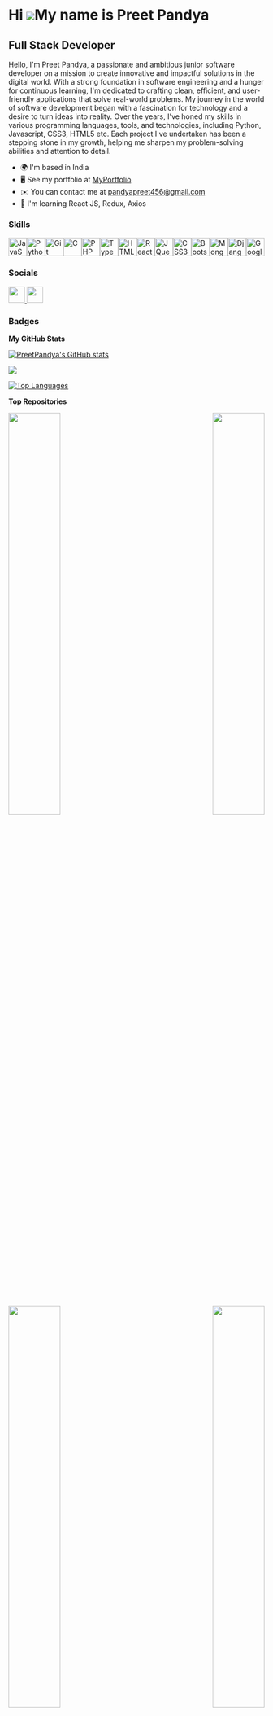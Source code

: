 Hi ![](https://user-images.githubusercontent.com/18350557/176309783-0785949b-9127-417c-8b55-ab5a4333674e.gif)My name is Preet Pandya
====================================================================================================================================

Full Stack Developer
--------------------

Hello, I'm Preet Pandya, a passionate and ambitious junior software developer on a mission to create innovative and impactful solutions in the digital world. With a strong foundation in software engineering and a hunger for continuous learning, I'm dedicated to crafting clean, efficient, and user-friendly applications that solve real-world problems. My journey in the world of software development began with a fascination for technology and a desire to turn ideas into reality. Over the years, I've honed my skills in various programming languages, tools, and technologies, including Python, Javascript, CSS3, HTML5 etc. Each project I've undertaken has been a stepping stone in my growth, helping me sharpen my problem-solving abilities and attention to detail.

* 🌍  I'm based in India
* 🖥️  See my portfolio at [MyPortfolio](http://preet10.pythonanywhere.com/)
* ✉️  You can contact me at [pandyapreet456@gmail.com](mailto:pandyapreet456@gmail.com)
* 🧠  I'm learning React JS, Redux, Axios

### Skills

<p align="left">
<a href="https://developer.mozilla.org/en-US/docs/Web/JavaScript" target="_blank" rel="noreferrer"><img src="https://raw.githubusercontent.com/danielcranney/readme-generator/main/public/icons/skills/javascript-colored.svg" width="36" height="36" alt="JavaScript" /></a><a href="https://www.python.org/" target="_blank" rel="noreferrer"><img src="https://raw.githubusercontent.com/danielcranney/readme-generator/main/public/icons/skills/python-colored.svg" width="36" height="36" alt="Python" /></a><a href="https://git-scm.com/" target="_blank" rel="noreferrer"><img src="https://raw.githubusercontent.com/danielcranney/readme-generator/main/public/icons/skills/git-colored.svg" width="36" height="36" alt="Git" /></a><a href="https://docs.microsoft.com/en-us/cpp/?view=msvc-170" target="_blank" rel="noreferrer"><img src="https://raw.githubusercontent.com/danielcranney/readme-generator/main/public/icons/skills/c-colored.svg" width="36" height="36" alt="C" /></a><a href="https://www.php.net/" target="_blank" rel="noreferrer"><img src="https://raw.githubusercontent.com/danielcranney/readme-generator/main/public/icons/skills/php-colored.svg" width="36" height="36" alt="PHP" /></a><a href="https://www.typescriptlang.org/" target="_blank" rel="noreferrer"><img src="https://raw.githubusercontent.com/danielcranney/readme-generator/main/public/icons/skills/typescript-colored.svg" width="36" height="36" alt="TypeScript" /></a><a href="https://developer.mozilla.org/en-US/docs/Glossary/HTML5" target="_blank" rel="noreferrer"><img src="https://raw.githubusercontent.com/danielcranney/readme-generator/main/public/icons/skills/html5-colored.svg" width="36" height="36" alt="HTML5" /></a><a href="https://reactjs.org/" target="_blank" rel="noreferrer"><img src="https://raw.githubusercontent.com/danielcranney/readme-generator/main/public/icons/skills/react-colored.svg" width="36" height="36" alt="React" /></a><a href="https://jquery.com/" target="_blank" rel="noreferrer"><img src="https://raw.githubusercontent.com/danielcranney/readme-generator/main/public/icons/skills/jquery-colored.svg" width="36" height="36" alt="JQuery" /></a><a href="https://www.w3.org/TR/CSS/#css" target="_blank" rel="noreferrer"><img src="https://raw.githubusercontent.com/danielcranney/readme-generator/main/public/icons/skills/css3-colored.svg" width="36" height="36" alt="CSS3" /></a><a href="https://getbootstrap.com/" target="_blank" rel="noreferrer"><img src="https://raw.githubusercontent.com/danielcranney/readme-generator/main/public/icons/skills/bootstrap-colored.svg" width="36" height="36" alt="Bootstrap" /></a><a href="https://www.mongodb.com/" target="_blank" rel="noreferrer"><img src="https://raw.githubusercontent.com/danielcranney/readme-generator/main/public/icons/skills/mongodb-colored.svg" width="36" height="36" alt="MongoDB" /></a><a href="https://www.djangoproject.com/" target="_blank" rel="noreferrer"><img src="https://raw.githubusercontent.com/danielcranney/readme-generator/main/public/icons/skills/django-colored.svg" width="36" height="36" alt="Django" /></a><a href="https://cloud.google.com/" target="_blank" rel="noreferrer"><img src="https://raw.githubusercontent.com/danielcranney/readme-generator/main/public/icons/skills/googlecloud-colored.svg" width="36" height="36" alt="Google Cloud" /></a>
</p>

### Socials

<p align="left"> <a href="https://www.github.com/PreetPandya" target="_blank" rel="noreferrer"> <picture> <source media="(prefers-color-scheme: dark)" srcset="https://raw.githubusercontent.com/danielcranney/readme-generator/main/public/icons/socials/github-dark.svg" /> <source media="(prefers-color-scheme: light)" srcset="https://raw.githubusercontent.com/danielcranney/readme-generator/main/public/icons/socials/github.svg" /> <img src="https://raw.githubusercontent.com/danielcranney/readme-generator/main/public/icons/socials/github.svg" width="32" height="32" /> </picture> </a> <a href="https://www.linkedin.com/in/preet-pandya-877a82192" target="_blank" rel="noreferrer"> <picture> <source media="(prefers-color-scheme: dark)" srcset="https://raw.githubusercontent.com/danielcranney/readme-generator/main/public/icons/socials/linkedin-dark.svg" /> <source media="(prefers-color-scheme: light)" srcset="https://raw.githubusercontent.com/danielcranney/readme-generator/main/public/icons/socials/linkedin.svg" /> <img src="https://raw.githubusercontent.com/danielcranney/readme-generator/main/public/icons/socials/linkedin.svg" width="32" height="32" /> </picture> </a></p>

### Badges

<b>My GitHub Stats</b>

<a href="http://www.github.com/PreetPandya"><img src="https://github-readme-stats.vercel.app/api?username=PreetPandya&show_icons=true&hide=&count_private=true&title_color=0891b2&text_color=ffffff&icon_color=0891b2&bg_color=000000&hide_border=true&show_icons=true" alt="PreetPandya's GitHub stats" /></a>

<a href="http://www.github.com/PreetPandya"><img src="https://github-readme-streak-stats.herokuapp.com/?user=PreetPandya&stroke=ffffff&background=000000&ring=0891b2&fire=0891b2&currStreakNum=ffffff&currStreakLabel=0891b2&sideNums=ffffff&sideLabels=ffffff&dates=ffffff&hide_border=true" /></a>

<a href="https://github.com/PreetPandya" align="left"><img src="https://github-readme-stats.vercel.app/api/top-langs/?username=PreetPandya&langs_count=10&title_color=0891b2&text_color=ffffff&icon_color=0891b2&bg_color=000000&hide_border=true&locale=en&custom_title=Top%20%Languages" alt="Top Languages" /></a>

<b>Top Repositories</b>

<div width="100%" align="center"><a href="https://github.com/PreetPandya/ReactApp-TicTacToe" align="left"><img align="left" width="45%" src="https://github-readme-stats.vercel.app/api/pin/?username=PreetPandya&repo=ReactApp-TicTacToe&title_color=0891b2&text_color=ffffff&icon_color=0891b2&bg_color=000000&hide_border=true&locale=en" /></a><a href="https://github.com/PreetPandya/Investment-Calc-React" align="right"><img align="right" width="45%" src="https://github-readme-stats.vercel.app/api/pin/?username=PreetPandya&repo=Investment-Calc-React&title_color=0891b2&text_color=ffffff&icon_color=0891b2&bg_color=000000&hide_border=true&locale=en" /></a></div><br /><br /><br />

<br /><br /><br />

<div width="100%" align="center"><a href="https://github.com/PreetPandya/React-BMI" align="left"><img align="left" width="45%" src="https://github-readme-stats.vercel.app/api/pin/?username=PreetPandya&repo=React-BMI&title_color=0891b2&text_color=ffffff&icon_color=0891b2&bg_color=000000&hide_border=true&locale=en" /></a><a href="https://github.com/PreetPandya/Auth-System" align="right"><img align="right" width="45%" src="https://github-readme-stats.vercel.app/api/pin/?username=PreetPandya&repo=Auth-System&title_color=0891b2&text_color=ffffff&icon_color=0891b2&bg_color=000000&hide_border=true&locale=en" /></a></div>




<p align="left"> <img src="https://komarev.com/ghpvc/?username=preetpandya&label=Profile%20views&color=0e75b6&style=flat" alt="preetpandya" /> </p>

<p align="left"> <a href="https://github.com/ryo-ma/github-profile-trophy"><img src="https://github-profile-trophy.vercel.app/?username=preetpandya" alt="preetpandya" /></a> </p

<p><img align="left" src="https://github-readme-stats.vercel.app/api/top-langs?username=preetpandya&show_icons=true&locale=en&layout=compact" alt="preetpandya" /></p>

<p>&nbsp;<img align="center" src="https://github-readme-stats.vercel.app/api?username=preetpandya&show_icons=true&locale=en" alt="preetpandya" /></p>

<p><img align="center" src="https://github-readme-streak-stats.herokuapp.com/?user=preetpandya&" alt="preetpandya" /></p>
